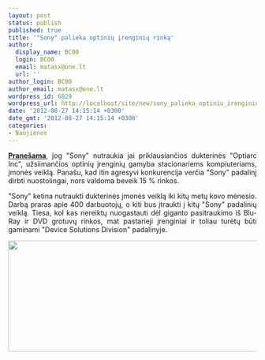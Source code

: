 ```yaml
---
layout: post
status: publish
published: true
title: '"Sony" palieka optinių įrenginių rinką'
author:
  display_name: BC00
  login: BC00
  email: matasx@one.lt
  url: ''
author_login: BC00
author_email: matasx@one.lt
wordpress_id: 6829
wordpress_url: http://localhost/site/new/sony_palieka_optiniu_irenginiu_rinka/
date: '2012-08-27 14:15:14 +0300'
date_gmt: '2012-08-27 14:15:14 +0300'
categories:
- Naujienos
---
```

<p style="text-align: justify;">
	<a href="http://www.engadget.com/2012/08/27/sony-optiarc-closure/"><strong>Prane&scaron;ama</strong></a>, jog &quot;Sony&quot; nutraukia jai priklausiančios dukterinės &quot;Optiarc Inc&quot;, užsiimančios optinių įrenginių gamyba stacionariems kompiuteriams, įmonės veiklą. Pana&scaron;u, kad itin agresyvi konkurencija verčia &quot;Sony&quot; padalinį dirbti nuostolingai, nors valdoma beveik 15 % rinkos.</p>
<p style="text-align: justify;">
	&quot;Sony&quot; ketina nutraukti dukterinės įmonės veiklą iki kitų metų kovo mėnesio. Darbą praras apie 400 darbuotojų, o kiti bus įtraukti į kitų &quot;Sony&quot; padalinių veiklą. Tiesa, kol kas nereiktų nuogastauti dėl giganto pasitraukimo i&scaron; Blu-Ray ir DVD grotuvų rinkos, mat pastarieji įrenginiai ir toliau turėtų būti gaminami &quot;Device Solutions Division&quot; padalinyje.</p>
<p style="text-align: justify;">
	<img alt="" src="http://technews.lt/userfiles/sonyhq-1345708158-1346060359.jpg" style="width: 520px; height: 225px;" /></p>

